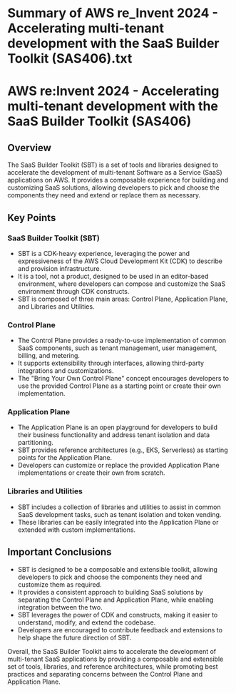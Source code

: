# Summary of AWS re_Invent 2024 - Accelerating multi-tenant development with the SaaS Builder Toolkit (SAS406).txt

# AWS re:Invent 2024 - Accelerating multi-tenant development with the SaaS Builder Toolkit (SAS406)

## Overview

The SaaS Builder Toolkit (SBT) is a set of tools and libraries designed to accelerate the development of multi-tenant Software as a Service (SaaS) applications on AWS. It provides a composable experience for building and customizing SaaS solutions, allowing developers to pick and choose the components they need and extend or replace them as necessary.

## Key Points

### SaaS Builder Toolkit (SBT)

- SBT is a CDK-heavy experience, leveraging the power and expressiveness of the AWS Cloud Development Kit (CDK) to describe and provision infrastructure.
- It is a tool, not a product, designed to be used in an editor-based environment, where developers can compose and customize the SaaS environment through CDK constructs.
- SBT is composed of three main areas: Control Plane, Application Plane, and Libraries and Utilities.

### Control Plane

- The Control Plane provides a ready-to-use implementation of common SaaS components, such as tenant management, user management, billing, and metering.
- It supports extensibility through interfaces, allowing third-party integrations and customizations.
- The "Bring Your Own Control Plane" concept encourages developers to use the provided Control Plane as a starting point or create their own implementation.

### Application Plane

- The Application Plane is an open playground for developers to build their business functionality and address tenant isolation and data partitioning.
- SBT provides reference architectures (e.g., EKS, Serverless) as starting points for the Application Plane.
- Developers can customize or replace the provided Application Plane implementations or create their own from scratch.

### Libraries and Utilities

- SBT includes a collection of libraries and utilities to assist in common SaaS development tasks, such as tenant isolation and token vending.
- These libraries can be easily integrated into the Application Plane or extended with custom implementations.

## Important Conclusions

- SBT is designed to be a composable and extensible toolkit, allowing developers to pick and choose the components they need and customize them as required.
- It provides a consistent approach to building SaaS solutions by separating the Control Plane and Application Plane, while enabling integration between the two.
- SBT leverages the power of CDK and constructs, making it easier to understand, modify, and extend the codebase.
- Developers are encouraged to contribute feedback and extensions to help shape the future direction of SBT.

Overall, the SaaS Builder Toolkit aims to accelerate the development of multi-tenant SaaS applications by providing a composable and extensible set of tools, libraries, and reference architectures, while promoting best practices and separating concerns between the Control Plane and Application Plane.